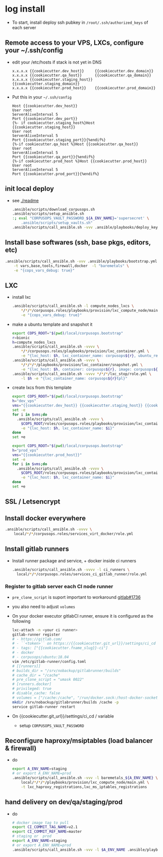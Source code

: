 # log install
- To start, install deploy ssh pubkey in ``/root/.ssh/authorized_keys``
  of each server

## Remote access to your VPS, LXCs, configure your ~/.ssh/config
- edit your /etc/hosts if stack is not yet in DNS

    ```
    x.x.x.x {{cookiecutter.dev_host}}     {{cookiecutter.dev_domain}}
    x.x.x.x {{cookiecutter.qa_host}}      {{cookiecutter.qa_domain}}
    x.x.x.x {{cookiecutter.staging_host}} {{cookiecutter.staging_domain}}
    x.x.x.x {{cookiecutter.prod_host}}    {{cookiecutter.prod_domain}}
    ```
- Put this in your ``~/.ssh/config``

    ```sshconfig
    Host {{cookiecutter.dev_host}}
    User root
    ServerAliveInterval 5
    Port {{cookiecutter.dev_port}}
    {%- if cookiecutter.staging_host%}Host {{cookiecutter.staging_host}}
    User root
    ServerAliveInterval 5
    Port {{cookiecutter.staging_port}}{%endif%}
    {%-if cookiecutter.qa_host %}Host {{cookiecutter.qa_host}}
    User root
    ServerAliveInterval 5
    Port {{cookiecutter.qa_port}}{%endif%}
    {%-if cookiecutter.prod_host %}Host {{cookiecutter.prod_host}}
    User root
    ServerAliveInterval 5
    Port {{cookiecutter.prod_port}}{%endif%}
    ```

## init local deploy
- see [./readme](./README.md#setupvault)

    ```sh
    .ansible/scripts/download_corpusops.sh
    .ansible/scripts/setup_ansible.sh
    :; eval "CORPUSOPS_VAULT_PASSWORD_${A_ENV_NAME}='supersecret' \
        .ansible/scripts/setup_vaults.sh"
    .ansible/scripts/call_ansible.sh -vvv .ansible/playbooks/deploy_key_setup.yml
    ```

## Install base softwares (ssh, base pkgs, editors, etc)
```sh
.ansible/scripts/call_ansible.sh -vvv .ansible/playbooks/bootstrap.yml \
    -t vars,base,tools,firewall,docker  -l "baremetals" \
    -e "{cops_vars_debug: true}"
```

## LXC
- install lxc

    ```sh
    .ansible/scripts/call_ansible.sh -l compute_nodes_lxcs \
        */*/*/corpusops.roles/playbooks/provision/lxc_compute_node/main.yml \
        -e "{cops_vars_debug: true}"
    ```
- make a ubuntu template and snapshot it

    ```sh
    export COPS_ROOT="$(pwd)/local/corpusops.bootstrap"
    r=bionic
    h=compute_nodes_lxcs
    .ansible/scripts/call_ansible.sh -vvvv \
        */*/corpusops.roles/playbooks/provision/lxc_container.yml \
        -e "{lxc_host: $h, lxc_container_name: corpusops${r}, ubuntu_release: ${r}}"
    .ansible/scripts/call_ansible.sh -vvvv \
        */*/*/*/playbooks/provision/lxc_container/snapshot.yml \
        -e "{lxc_host: $h, container: corpusops${r}, image: corpusops${r}tpl}"
    .ansible/scripts/call_ansible.sh -vvvv */*/*/lxc_stop/role.yml \
        -l $h -e "{lxc_container_name: corpusops${r}tpl}"
    ```

- create lxcs from this template

    ```sh
    export COPS_ROOT="$(pwd)/local/corpusops.bootstrap"
    h="dev_vps"
    vms="{{cookiecutter.dev_host}} {{cookiecutter.staging_host}} {{cookiecutter.qa_host}} {{cookiecutter.prod_host}}"
    set -e
    for i in $vms;do
      .ansible/scripts/call_ansible.sh -vvvv \
        $COPS_ROOT/roles/corpusops.roles/playbooks/provision/lxc_container.yml \
        -e "{lxc_host: $h, lxc_container_name: $i}"
    done
    set +e
    ```

    ```sh
    export COPS_ROOT="$(pwd)/local/corpusops.bootstrap"
    h="prod_vps"
    vms="{{cookiecutter.prod_host}}"
    set -e
    for i in $vms;do
      .ansible/scripts/call_ansible.sh -vvvv \
        $COPS_ROOT/roles/corpusops.roles/playbooks/provision/lxc_container.yml \
        -e "{lxc_host: $h, lxc_container_name: $i}"
    done
    set +e
    ```

## SSL / Letsencrypt

## Install docker everywhere
```sh
.ansible/scripts/call_ansible.sh -vvvv \
    local/*/*/corpusops.roles/services_virt_docker/role.yml
```

## Install gitlab runners
- Install runner package and service, + docker inside ci runners

    ```sh
    .ansible/scripts/call_ansible.sh -vvvv -l ci_runners \
      local/*/*/corpusops.roles/services_ci_gitlab_runner/role.yml
    ```
### Register to gitlab server each CI node runner
- ``pre_clone_script`` is suport important to workaround [gitlab#1736](https://gitlab.com/gitlab-org/gitlab-runner/issues/1736)
- you also need to adjust ``volumes``
- On your docker executor gitlabCI runner, ensure it is configured as the following

    ```sh
    lxc-attach -n <your ci runner>
    gitlab-runner register
    # - https://gitlab.com/
    # - ``<token>`` on https://{{cookiecutter.git_url}}/settings/ci_cd
    # - tags: ["{{cookiecutter.fname_slug}}-ci"]
    # - docker
    # - corpusops/ubuntu:18.04
    vim /etc/gitlab-runner/config.toml
    # [[runners]]
    # builds_dir = "/srv/nobackup/gitlabrunner/builds"
    # cache_dir = "/cache"
    # pre_clone_script = "umask 0022"
    # [runners.docker]
    # privileged: true
    # disable_cache: false
    # volumes = ["/cache:/cache", "/run/docker.sock:/host-docker-socket/docker.sock"]
    mkdir /srv/nobackup/gitlabrunner/builds /cache -p
    service gitlab-runner restart
    ```
- On {{cookiecutter.git_url}}/settings/ci_cd / variable
    - setup ``CORPUSOPS_VAULT_PASSWORD``

## Reconfigure haproxy/msiptables (load balancer & firewall)
- do

    ```sh
    export A_ENV_NAME=staging
    # or export A_ENV_NAME=prod
    .ansible/scripts/call_ansible.sh -vvv -l baremetals_${A_ENV_NAME} \
        local/*/*/*/playbooks/provision/lxc_compute_node/main.yml \
        -t lxc_haproxy_registrations,lxc_ms_iptables_registrations
    ```

## hand delivery on dev/qa/staging/prod
- do

    ```sh
    # docker image tag to pull
    export CI_COMMIT_TAG_NAME=v2.1
    export CI_COMMIT_REF_NAME=master
    # staging or  prod
    export A_ENV_NAME=staging
    # or export A_ENV_NAME=prod
    .ansible/scripts/call_ansible.sh -vvv -l $A_ENV_NAME .ansible/playbooks/app.yml
    ```
